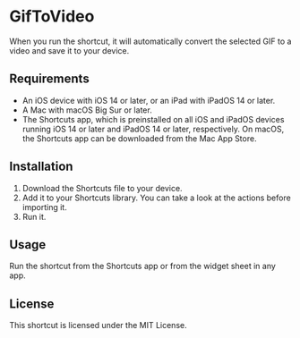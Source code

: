 # GifToVideo

When you run the shortcut, it will automatically convert the selected GIF to a video and save it to your device. 

## Requirements

- An iOS device with iOS 14 or later, or an iPad with iPadOS 14 or later.
- A Mac with macOS Big Sur or later.
- The Shortcuts app, which is preinstalled on all iOS and iPadOS devices running iOS 14 or later and iPadOS 14 or later, respectively. On macOS, the Shortcuts app can be downloaded from the Mac App Store.

## Installation

1. Download the Shortcuts file to your device.
2. Add it to your Shortcuts library. You can take a look at the actions before importing it.
3. Run it.

## Usage

Run the shortcut from the Shortcuts app or from the widget sheet in any app. 

## License

This shortcut is licensed under the MIT License.
